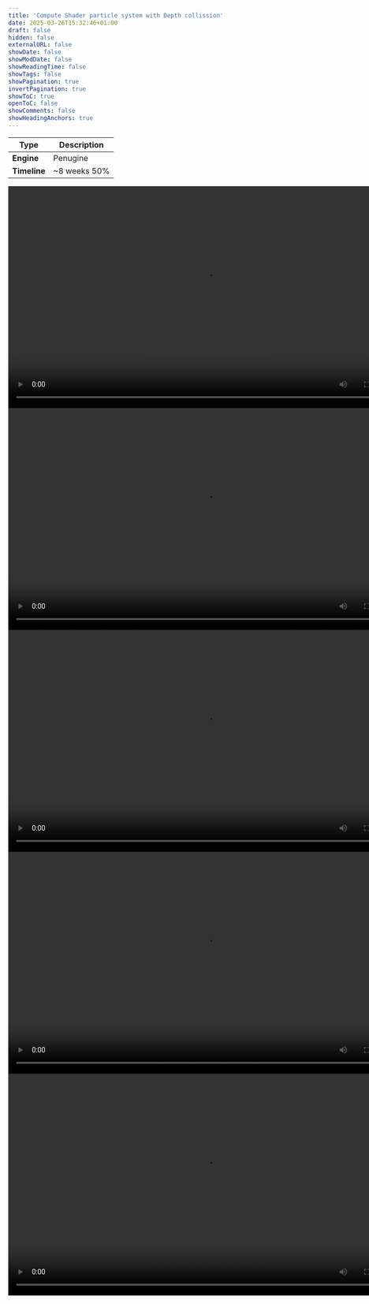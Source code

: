 ```yaml
---
title: 'Compute Shader particle system with Depth collission'
date: 2025-03-26T15:32:46+01:00
draft: false
hidden: false
externalURL: false
showDate: false
showModDate: false
showReadingTime: false
showTags: false
showPagination: true
invertPagination: true
showToC: true
openToC: false
showComments: false
showHeadingAnchors: true
---
```



| Type          | Description   |
| -----------   | -----------   |
| **Engine**    | Penugine      |
| **Timeline**  | ~8 weeks 50%  | 


<video width="800" height="450" controls>
  <source src="/depthBufferExample.mp4" type="video/mp4">
</video>

<video width="800" height="450" controls>
  <source src="/minSpeedEffect.mp4" type="video/mp4">
</video>

<video width="800" height="450" controls>
  <source src="/meshInit.mp4" type="video/mp4">
</video>

<video width="800" height="450" controls>
  <source src="/multipleMeshes.mp4" type="video/mp4">
</video>

<video width="800" height="450" controls>
  <source src="/needVisuals.mp4" type="video/mp4">
</video>
<!--more-->